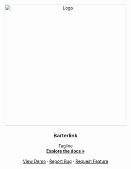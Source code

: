 <!-- PROJECT LOGO -->
<br />
<div align="center">
  <a href="https://github.com/othneildrew/Best-README-Template">
    <img src="barterlink.jpeg" alt="Logo" width="400" height="400">
  </a>

  <h3 align="center">Barterlink</h3>

  <p align="center">
  Tagline
    <br />
    <a href="https://github.com/othneildrew/Best-README-Template"><strong>Explore the docs »</strong></a>
    <br />
    <br />
    <a href="https://github.com/othneildrew/Best-README-Template">View Demo</a>
    ·
    <a href="https://github.com/othneildrew/Best-README-Template/issues">Report Bug</a>
    ·
    <a href="https://github.com/othneildrew/Best-README-Template/issues">Request Feature</a>
  </p>
</div>
